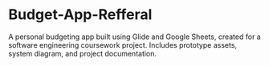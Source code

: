 # Budget-App-Refferal
A personal budgeting app built using Glide and Google Sheets, created for a software engineering coursework project. Includes prototype assets, system diagram, and project documentation.

